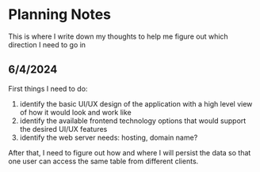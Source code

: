 # Planning Notes

This is where I write down my thoughts to help me figure out which direction I need to go in

## 6/4/2024
First things I need to do:
1. identify the basic UI/UX design of the application with a high level view of how it would look and work like
2. identify the available frontend technology options that would support the desired UI/UX features
3. identify the web server needs: hosting, domain name?

After that, I need to figure out how and where I will persist the data so that one user can access the same table 
from different clients.
